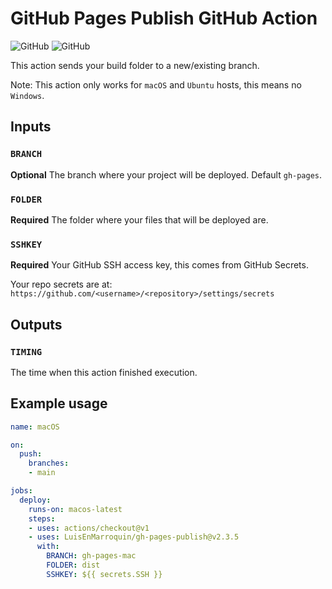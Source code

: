 # GitHub Pages Publish GitHub Action

![GitHub](https://github.com/LuisEnMarroquin/gh-pages-publish/actions/workflows/macos.yml/badge.svg)
![GitHub](https://github.com/LuisEnMarroquin/gh-pages-publish/actions/workflows/ubuntu.yml/badge.svg)

This action sends your build folder to a new/existing branch.

Note: This action only works for `macOS` and `Ubuntu` hosts, this means no `Windows`.

## Inputs

### `BRANCH`

**Optional** The branch where your project will be deployed. Default `gh-pages`.

### `FOLDER`

**Required** The folder where your files that will be deployed are.

### `SSHKEY`

**Required** Your GitHub SSH access key, this comes from GitHub Secrets.

Your repo secrets are at: `https://github.com/<username>/<repository>/settings/secrets`

## Outputs

### `TIMING`

The time when this action finished execution.

## Example usage

```yml
name: macOS

on:
  push:
    branches:
    - main

jobs:
  deploy:
    runs-on: macos-latest
    steps:
    - uses: actions/checkout@v1
    - uses: LuisEnMarroquin/gh-pages-publish@v2.3.5
      with:
        BRANCH: gh-pages-mac
        FOLDER: dist
        SSHKEY: ${{ secrets.SSH }}
```

<!--

## Publish action

Remember to change the version number first for all files

```shell
npm run build # Update your dist/index.js
git add . # Add all files
git commit -m "Use zeit/ncc" # Commit the files
git tag -a -m "Published v2.3.5" v2.3.5 # Tag your release
git push --follow-tags # Push commit and tags
```

-->
